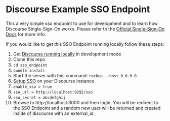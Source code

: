 # Discourse Example SSO Endpoint

This a very simple sso endpoint to use for development and to learn how
Discourse Single-Sign-On works. Please refer to the [Official Single-Sign-On
Docs](https://meta.discourse.org/t/official-single-sign-on-for-discourse/13045?u=oblakeerickson)
for more info.

If you would like to get this SSO Endpoint running locally follow these steps:

1. Get [Discourse running
   locally](https://github.com/discourse/discourse/blob/master/docs/DEVELOPER-ADVANCED.md) in development mode
1. Clone this repo
1. `cd sso_endpoint`
1. `bundle install`
1. Start the server with this command: `rackup --host 0.0.0.0`
1. [Setup SSO](http://localhost:3000/admin/site_settings/category/all_results?filter=sso) on your Discourse instance
1. `enable_sso = true`
1. `sso_url = http://localhost:9292/sso`
1. `sso_secret = abcdefghij`
1. Browse to http://localhost:3000 and then login. You will be redirect to the
   SSO Endpoint and a random new user will be returned and created inside of
discourse with an external_id.


